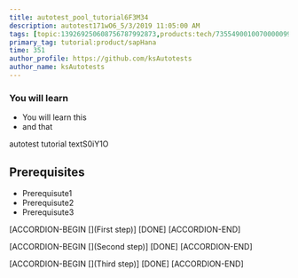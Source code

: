 ```yaml
---
title: autotest_pool_tutorial6F3M34
description: autotest171wO6_5/3/2019 11:05:00 AM
tags: [topic:139269250608756787992873,products:tech/73554900100700000996,tutorial:experience/advanced]
primary_tag: tutorial:product/sapHana
time: 351
author_profile: https://github.com/ksAutotests
author_name: ksAutotests
---
```

### You will learn
- You will learn this
- and that

autotest tutorial textS0iY1O

## Prerequisites
- Prerequisute1
- Prerequisute2
- Prerequisute3

[ACCORDION-BEGIN [](First step)]
[DONE]
[ACCORDION-END]

[ACCORDION-BEGIN [](Second step)]
[DONE]
[ACCORDION-END]

[ACCORDION-BEGIN [](Third step)]
[DONE]
[ACCORDION-END]

